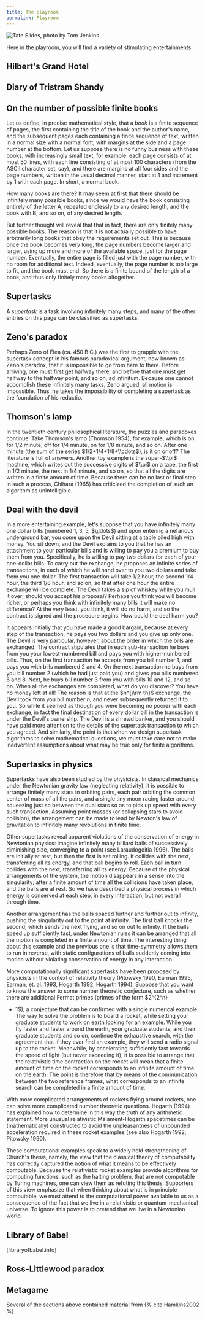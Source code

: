 ```yaml
---
title: The playroom
permalink: Playroom
---
```


![Tate Slides, photo by Tom Jenkins](assets/img/TateSlidesByTomJenkins.jpg)

Here in the playroom, you will find a variety of stimulating
entertainments.

## Hilbert's Grand Hotel

## Diary of Tristram Shandy

## On the number of possible finite books

Let us define, in precise mathematical style, that a *book* is a finite
sequence of pages, the first containing the title of the book and the
author's name, and the subsequent pages each containing a finite
sequence of text, written in a normal size with a normal font, with
margins at the side and a page number at the bottom. Let us suppose
there is no funny business with these books, with increasingly small
text, for example: each page consists of at most 50 lines, with each
line consisting of at most 100 characters (from the ASCII character set,
say), and there are margins at all four sides and the page numbers,
written in the usual decimal manner, start at 1 and increment by 1 with
each page. In short, a normal book.

How many books are there? It may seem at first that there should be
infinitely many possible books, since we would have the book consisting
entirely of the letter A, repeated endlessly to any desired length, and
the book with B, and so on, of any desired length.

But further thought will reveal that that in fact, there are only
finitely many possible books. The reason is that it is not actually
possible to have arbitrarily long books that obey the requirements set
out. This is because once the book becomes very long, the page numbers
become larger and larger, using up more and more of the available space,
just for the page number. Eventually, the entire page is filled just
with the page number, with no room for additional text. Indeed,
eventually, the page number is too large to fit, and the book must end.
So there is a finite bound of the length of a book, and thus only
finitely many books altogether.

## Supertasks

A *supertask* is a task involving infinitely many steps, and many of the
other entries on this page can be classified as supertasks.

## Zeno's paradox

Perhaps Zeno of Elea (ca. 450 B.C.) was the first to grapple with the
supertask concept in his famous paradoxical argument, now known as
Zeno's paradox, that it is impossible to go from here to there. Before
arriving, one must first get halfway there, and before that one must get
halfway to the halfway point, and so on, ad infinitum. Because one
cannot accomplish these infinitely many tasks, Zeno argued, all motion
is impossible. Thus, he takes the impossibility of completing a
supertask as the foundation of his reductio.

## Thomson's lamp

In the twentieth century philosophical literature, the puzzles and
paradoxes continue. Take Thomson's lamp (Thomson 1954), for example,
which is on for $1/2$ minute, off for $1/4$ minute, on for $1/8$ minute,
and so on. After one minute (the sum of the series
$1/2+1/4+1/8+\\cdots$), is it on or off? The literature is full of
answers. Another toy example is the super-$\\pi$ machine, which writes
out the successive digits of $\\pi$ on a tape, the first in $1/2$
minute, the next in $1/4$ minute, and so on, so that all the digits are
written in a finite amount of time. Because there can be no last or
final step in such a process, Chihara (1965) has criticized the
completion of such an algorithm as unintelligible.

## Deal with the devil

In a more entertaining example, let's suppose that you have infinitely
many one dollar bills (numbered 1, 3, 5, $\\ldots$) and upon entering a
nefarious underground bar, you come upon the Devil sitting at a table
piled high with money. You sit down, and the Devil explains to you that
he has an attachment to your particular bills and is willing to pay you
a premium to buy them from you. Specifically, he is willing to pay two
dollars for each of your one-dollar bills. To carry out the exchange, he
proposes an infinite series of transactions, in each of which he will
hand over to you two dollars and take from you one dollar. The first
transaction will take $1/2$ hour, the second $1/4$ hour, the third $1/8$
hour, and so on, so that after one hour the entire exchange will be
complete. The Devil takes a sip of whiskey while you mull it over;
should you accept his proposal? Perhaps you think you will become
richer, or perhaps you think with infinitely many bills it will make no
difference? At the very least, you think, it will do no harm, and so the
contract is signed and the procedure begins. How could the deal harm
you?

It appears initially that you have made a good bargain, because at every
step of the transaction, he pays you two dollars and you give up only
one. The Devil is very particular, however, about the order in which the
bills are exchanged. The contract stipulates that in each
sub-transaction he buys from you your lowest-numbered bill and pays you
with higher-numbered bills. Thus, on the first transaction he accepts
from you bill number 1, and pays you with bills numbered 2 and 4. On the
next transaction he buys from you bill number 2 (which he had just paid
you) and gives you bills numbered 6 and 8. Next, he buys bill number 3
from you with bills 10 and 12, and so on. When all the exchanges are
completed, what do you discover? You have no money left at all! The
reason is that at the $n^{\\rm th}$ exchange, the Devil took from you
bill number $n$, and never subsequently returned it to you. So while it
seemed as though you were becoming no poorer with each exchange, in fact
the final destination of every dollar bill in the transaction is under
the Devil's ownership. The Devil is a shrewd banker, and you should have
paid more attention to the details of the supertask transaction to which
you agreed. And similarly, the point is that when we design supertask
algorithms to solve mathematical questions, we must take care not to
make inadvertent assumptions about what may be true only for finite
algorithms.

## Supertasks in physics

Supertasks have also been studied by the physicists. In classical
mechanics under the Newtonian gravity law (neglecting relativity), it is
possible to arrange finitely many stars in orbiting pairs, each pair
orbiting the common center of mass of all the pairs, and a single tiny
moon racing faster around, squeezing just so between the dual stars so
as to pick up speed with every such transaction. Assuming point masses
(or collapsing stars to avoid collision), the arrangement can be made to
lead by Newton's law of gravitation to infinitely many revolutions in
finite time.

Other supertasks reveal apparent violations of the conservation of
energy in Newtonian physics: imagine infinitely many billiard balls of
successively diminishing size, converging to a point (see Laraudogoitia
1996). The balls are initially at rest, but then the first is set
rolling. It collides with the next, transferring all its energy, and
that ball begins to roll. Each ball in turn collides with the next,
transferring all its energy. Because of the physical arrangements of the
system, the motion disappears in a sense into the singularity; after a
finite amount of time all the collisions have taken place, and the balls
are at rest. So we have described a physical process in which energy is
conserved at each step, in every interaction, but not overall through
time.

Another arrangement has the balls spaced further and further out to
infinity, pushing the singularity out to the point at infinity. The
first ball knocks the second, which sends the next flying, and so on out
to infinity. If the balls speed up sufficiently fast, under Newtonian
rules it can be arranged that all the motion is completed in a finite
amount of time. The interesting thing about this example and the
previous one is that time-symmetry allows them to run in reverse, with
static configurations of balls suddenly coming into motion without
violating conservation of energy in any interaction.

More computationally significant supertasks have been proposed by
physicists in the context of relativity theory (Pitowsky 1990, Earman
1995, Earman, et. al. 1993, Hogarth 1992, Hogarth 1994). Suppose that
you want to know the answer to some number theoretic conjecture, such as
whether there are additional Fermat primes (primes of the form $2^{2^n}
+ 1$), a conjecture that can be confirmed with a single numerical
example. The way to solve the problem is to board a rocket, while
setting your graduate students to work on earth looking for an example.
While you fly faster and faster around the earth, your graduate
students, and their graduate students and so on, continue the exhaustive
search, with the agreement that if they ever find an example, they will
send a radio signal up to the rocket. Meanwhile, by accelerating
sufficiently fast towards the speed of light (but never exceeding it),
it is possible to arrange that the relativistic time contraction on the
rocket will mean that a finite amount of time on the rocket corresponds
to an infinite amount of time on the earth. The point is therefore that
by means of the communication between the two reference frames, what
corresponds to an infinite search can be completed in a finite amount of
time.

With more complicated arrangements of rockets flying around rockets, one
can solve more complicated number theoretic questions. Hogarth (1994)
has explained how to determine in this way the truth of any arithmetic
statement. More unusual relativistic Malament-Hogarth spacetimes can be
(mathematically) constructed to avoid the unpleasantness of unbounded
acceleration required in these rocket examples (see also Hogarth 1992,
Pitowsky 1990).

These computational examples speak to a widely held strengthening of
Church's thesis, namely, the view that the classical theory of
computability has correctly captured the notion of what it means to be
effectively computable. Because the relativistic rocket examples provide
algorithms for computing functions, such as the halting problem, that
are not computable by Turing machines, one can view them as refuting
this thesis. Supporters of this view emphasize that when thinking about
what is in principle computable, we must attend to the computational
power available to us as a consequence of the fact that we live in a
relativistic or quantum-mechanical universe. To ignore this power is to
pretend that we live in a Newtonian world.

## Library of Babel

\[libraryofbabel.info\]

## Ross-Littlewood paradox

## Metagame

Several of the sections above contained material from
{% cite Hamkins2002 %}.

